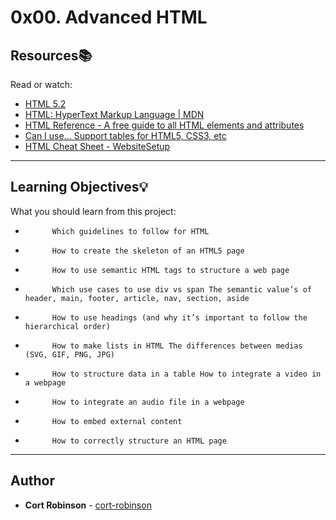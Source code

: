 # 0x00. Advanced HTML

## Resources:books:
Read or watch:
* [HTML 5.2](https://intranet.hbtn.io/rltoken/0qrWxRjFnohd-DMZwIakuA)
* [HTML: HyperText Markup Language | MDN](https://intranet.hbtn.io/rltoken/M-CcOLx8YG8znnc4qxSscg)
* [HTML Reference - A free guide to all HTML elements and attributes](https://intranet.hbtn.io/rltoken/5O-P-PsGJ5tXOOmKZwTNvg)
* [Can I use… Support tables for HTML5, CSS3, etc](https://intranet.hbtn.io/rltoken/qonyw8QCI9Bf8jjiib9tug)
* [HTML Cheat Sheet - WebsiteSetup](https://intranet.hbtn.io/rltoken/IL-IEL5JBB6FuDME5oZNRQ)

---
## Learning Objectives:bulb:
What you should learn from this project:


*           Which guidelines to follow for HTML
*           How to create the skeleton of an HTML5 page
*           How to use semantic HTML tags to structure a web page
*           Which use cases to use div vs span The semantic value’s of header, main, footer, article, nav, section, aside
*           How to use headings (and why it’s important to follow the hierarchical order)
*           How to make lists in HTML The differences between medias (SVG, GIF, PNG, JPG)
*           How to structure data in a table How to integrate a video in a webpage
*           How to integrate an audio file in a webpage
*           How to embed external content
*           How to correctly structure an HTML page

---

## Author
* **Cort Robinson** - [cort-robinson](https://github.com/cort-robinson)
